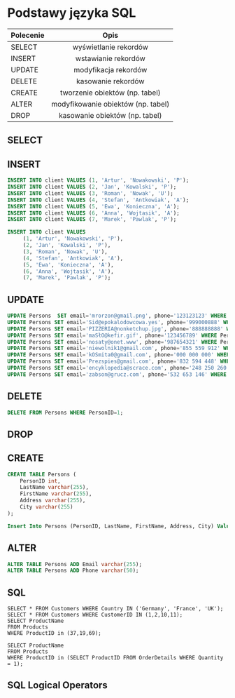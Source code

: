 # Podstawy języka SQL 

| Polecenie | Opis |
| ------------- |:-------------:|
| SELECT| wyświetlanie rekordów |
| INSERT| wstawianie rekordów |
| UPDATE| modyfikacja rekordów |
| DELETE| kasowanie rekordów |
| CREATE| tworzenie obiektów (np. tabel) |
| ALTER| modyfikowanie obiektów (np. tabel) |
| DROP| kasowanie obiektów (np. tabel) |

## SELECT

## INSERT

```sql
INSERT INTO client VALUES (1, 'Artur', 'Nowakowski', 'P');
INSERT INTO client VALUES (2, 'Jan', 'Kowalski', 'P');
INSERT INTO client VALUES (3, 'Roman', 'Nowak', 'U');
INSERT INTO client VALUES (4, 'Stefan', 'Antkowiak', 'A');
INSERT INTO client VALUES (5, 'Ewa', 'Konieczna', 'A');
INSERT INTO client VALUES (6, 'Anna', 'Wojtasik', 'A');
INSERT INTO client VALUES (7, 'Marek', 'Pawlak', 'P');
```

```sql
INSERT INTO client VALUES
     (1, 'Artur', 'Nowakowski', 'P'),
     (2, 'Jan', 'Kowalski', 'P'),
     (3, 'Roman', 'Nowak', 'U'),
     (4, 'Stefan', 'Antkowiak', 'A'),
     (5, 'Ewa', 'Konieczna', 'A'),
     (6, 'Anna', 'Wojtasik', 'A'),
     (7, 'Marek', 'Pawlak', 'P');
```

## UPDATE
```sql
UPDATE Persons  SET email='mrorzon@gmail.png', phone='123123123' WHERE PersonID=1;
UPDATE Persons SET email='Sid@epokalodowcowa.yes', phone='999000888' WHERE PersonID=2;
UPDATE Persons SET email='PIZZERIA@nonketchup.jpg', phone='888888888' WHERE PersonID=3;
UPDATE Persons SET email='maSłO@kefir.gif', phone='123456789' WHERE PersonID=4;
UPDATE Persons SET email='nosaty@onet.www', phone='987654321' WHERE PersonID=5;
UPDATE Persons SET email='niewolnik1@gmail.com', phone='855 559 912' WHERE PersonID=6;
UPDATE Persons SET email='kOSmita0@gmail.com', phone='000 000 000' WHERE PersonID=7;
UPDATE Persons SET email='Prezspies@gmail.com', phone='832 594 448' WHERE PersonID=8;
UPDATE Persons SET email='encyklopedia@scrace.com', phone='248 250 260' WHERE PersonID=9;
UPDATE Persons SET email='zabson@grucz.com', phone='532 653 146' WHERE PersonID=10;
```

## DELETE
```sql
DELETE FROM Persons WHERE PersonID=1;
```

## DROP

## CREATE
```sql
CREATE TABLE Persons (
    PersonID int,
    LastName varchar(255),
    FirstName varchar(255),
    Address varchar(255),
    City varchar(255)
);
```

```sql
Insert Into Persons (PersonID, LastName, FirstName, Address, City) Values (1, 'Korzon', 'Kubuś', 'Korzońska51', 'Podlaś'), (2, 'Sosna', 'Sined', 'tak 476', 'Sosnowiec'), (3, 'Italian', 'Kamil', 'Pizzerowa 90', 'MAMMA MIAAAA'), (4, 'Mselniczka', 'Kevin', 'Maślankowa 45', 'Maśleniczankowo'), (5, 'Nosaczowy', 'Nosacz', 'Smarkowa895', 'Smarkowo'),(6,'Niewolniczy', 'Niewolnik', 'niewolnicza 21a', 'Szkoła'),(7,'Koszmiczny', 'Kosmita',' strefowa 51', 'Ziemia 2.0'),(8,'Prezoesowy','prezes','biznesowa 5', 'sosnowie'),(9,'Książkowicz', 'Książka', 'Papiernicza 55g', 'Biblioteka'),(10, 'Żabski', 'Żaba', 'Wodna 35b', 'Jezioro');
```

## ALTER

```sql
ALTER TABLE Persons ADD Email varchar(255);
ALTER TABLE Persons ADD Phone varchar(50);
```

## SQL

```
SELECT * FROM Customers WHERE Country IN ('Germany', 'France', 'UK');
SELECT * FROM Customers WHERE CustomerID IN (1,2,10,11);
SELECT ProductName 
FROM Products
WHERE ProductID in (37,19,69);

SELECT ProductName 
FROM Products
WHERE ProductID in (SELECT ProductID FROM OrderDetails WHERE Quantity = 1);
```

## SQL Logical Operators

